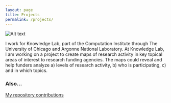 ```yaml
---
layout: page
title: Projects
permalink: /projects/
---
```


![Alt text](/images/klab.jpg)

I work for Knowledge Lab, part of the Computation Institute through The University of Chicago and Argonne National Laboratory.  At Knowledge Lab, I am working on a project to create maps of research activity in key topical areas of interest to research funding agencies. The maps could reveal and help funders analyze a) levels of research activity, b) who is participating, c) and in which topics.

### Also...

[My repository contributions](http://github.com/meganbarnes)
